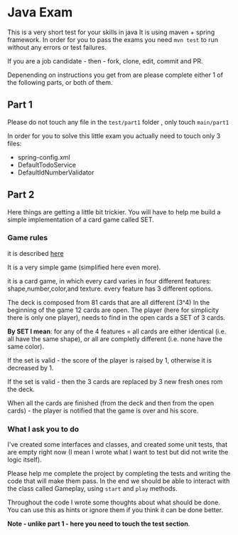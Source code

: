 # Java Exam

This is a very short test for your skills in java
It is using maven + spring framework.
In order for you to pass the exams you need ``mvn test``
to run without any errors or test failures.

If you are a job candidate - then - fork, clone, edit, commit and PR.

Depenending on instructions you get from are please complete either 1 of the following parts, or both of them.

## Part 1
Please do not touch any file in the ``test/part1`` folder ,
only touch ``main/part1``

In order for you to solve this little exam you actually
need to touch only 3 files:
* spring-config.xml
* DefaultTodoService
* DefaultIdNumberValidator


## Part 2
Here things are getting a little bit trickier. You will have
to help me build a simple implementation of a card game called
SET. 

### Game rules
it is described [here](https://en.wikipedia.org/wiki/Set_%28card_game%29)


It is a very simple game (simplified here even more).

it is a card game, in which every card varies in four different
features: shape,number,color,and texture. every feature has 3 different options.

The deck is composed from 81 cards that are all different (3^4)
In the beginning of the game 12 cards are open.
The player (here for simplicity there is only one player),
needs to find in the open cards  a SET of 3 cards.

**By SET I mean**:
for any of the 4 features = all cards are either  identical
(i.e. all have the same shape), or all are completly different (i.e.
none have the same color).

If the set is valid - the score of the player is raised by 1, otherwise
it is decreased by 1.

If the set is valid - then the 3 cards are replaced by
3 new fresh ones rom the deck.

When all the cards are finished (from the deck and then from the open 
cards) - the player is notified that the game is over and his score.

 ### What I ask you to do
 
 I've created some interfaces and classes, and created some unit tests,
that are empty right now (I mean I wrote what I want to test but
did not write the logic itself). 

Please help me complete the project by completing the tests and 
writing the code that will make them pass. In the end we should be able
to interact with the class called Gameplay, using `start` and
`play` methods. 

 Throughout the code I wrote some thoughts about what should be done.
 You can use this as hints or ignore them if you think it can
 be done better.
 
 **Note - unlike part 1 - here you need to touch the test section**.
 
